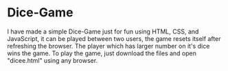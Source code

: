 # Dice-Game
I have made a simple Dice-Game just for fun using HTML, CSS, and JavaScript, it can be played between two users, the game resets itself after refreshing the browser. The player which has larger number on it's dice wins the game. To play the game, just download the files and open "dicee.html" using any browser.
